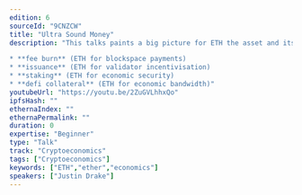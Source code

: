 ```yaml
---
edition: 6
sourceId: "9CNZCW"
title: "Ultra Sound Money"
description: "This talks paints a big picture for ETH the asset and its macro cashflows. We discuss unique dynamics arising from:

* **fee burn** (ETH for blockspace payments)
* **issuance** (ETH for validator incentivisation)
* **staking** (ETH for economic security)
* **defi collateral** (ETH for economic bandwidth)"
youtubeUrl: "https://youtu.be/2ZuGVLhhxQo"
ipfsHash: ""
ethernaIndex: ""
ethernaPermalink: ""
duration: 0
expertise: "Beginner"
type: "Talk"
track: "Cryptoeconomics"
tags: ["Cryptoeconomics"]
keywords: ["ETH","ether","economics"]
speakers: ["Justin Drake"]
---
```

